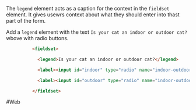 The `legend` element acts as a caption for the context in the `fieldset` element. It gives usewrs context about what they should enter into thast part of the form. 

Add a `legend` element with the text `Is your cat an indoor or outdoor cat?` wbove with radio buttons.

```html
          <fieldset>

            <legend>Is your cat an indoor or outdoor cat?</legend>

            <label><input id="indoor" type="radio" name="indoor-outdoor" value="indoor"> Indoor</label>

            <label><input id="outdoor" type="radio" name="indoor-outdoor" value="outdoor"> Outdoor</label>

          </fieldset>
```

#Web
